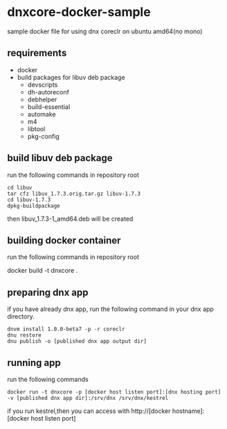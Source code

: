 # dnxcore-docker-sample

sample docker file for using dnx coreclr on ubuntu amd64(no mono)

## requirements

* docker
* build packages for libuv deb package
    * devscripts
    * dh-autoreconf
    * debhelper
    * build-essential
    * automake
    * m4
    * libtool
    * pkg-config

## build libuv deb package

run the following commands in repository root

    cd libuv
    tar cfz libuv_1.7.3.orig.tar.gz libuv-1.7.3
    cd libuv-1.7.3
    dpkg-buildpackage

then libuv_1.7.3-1_amd64.deb will be created

## building docker container

run the following commands in repository root

docker build -t dnxcore .

## preparing dnx app

if you have already dnx app,
run the following command in your dnx app directory.

    dnvm install 1.0.0-beta7 -p -r coreclr
    dnu restore
    dnu publish -o [published dnx app output dir]

## running app

run the following commands

    docker run -t dnxcore -p [docker host listen port]:[dnx hosting port] -v [published dnx app dir]:/srv/dnx /srv/dnx/kestrel

if you run kestrel,then you can access with http://[docker hostname]:[docker host listen port]
